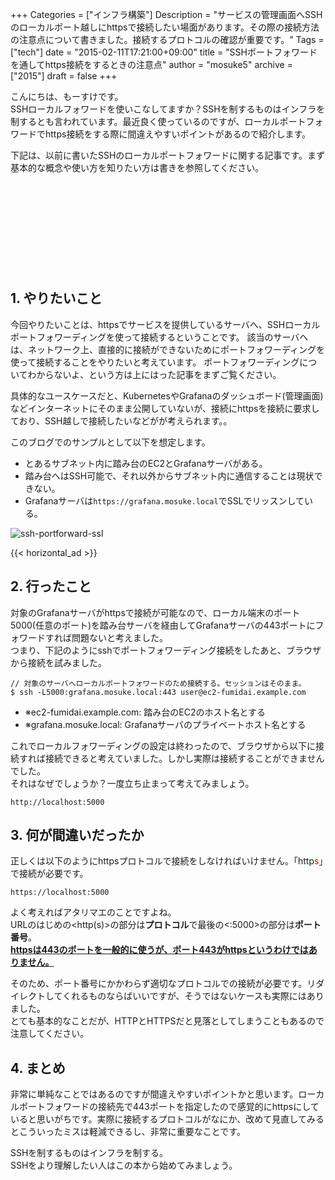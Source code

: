 +++
Categories = ["インフラ構築"]
Description = "サービスの管理画面へSSHのローカルポート越しにhttpsで接続したい場面があります。その際の接続方法の注意点について書きました。接続するプロトコルの確認が重要です。"
Tags = ["tech"]
date = "2015-02-11T17:21:00+09:00"
title = "SSHポートフォワードを通してhttps接続をするときの注意点"
author = "mosuke5"
archive = ["2015"]
draft = false
+++

こんにちは、もーすけです。  
SSHローカルフォワードを使いこなしてますか？SSHを制するものはインフラを制するとも言われています。最近良く使っているのですが、ローカルポートフォワードでhttps接続をする際に間違えやすいポイントがあるので紹介します。

下記は、以前に書いたSSHのローカルポートフォワードに関する記事です。まず基本的な概念や使い方を知りたい方は書きを参照してください。
<div class="iframely-embed"><div class="iframely-responsive" style="height: 140px; padding-bottom: 0;"><a href="https://blog.mosuke.tech/entry/2014/12/31/170545/" data-iframely-url="//cdn.iframe.ly/wDM0LAq"></a></div></div><script async src="//cdn.iframe.ly/embed.js" charset="utf-8"></script>
<!--more-->

## 1. やりたいこと
今回やりたいことは、httpsでサービスを提供しているサーバへ、SSHローカルポートフォワーディングを使って接続するということです。
該当のサーバへは、ネットワーク上、直接的に接続ができないためにポートフォワーディングを使って接続することをやりたいと考えています。
ポートフォワーディングについてわからないよ、という方は上にはった記事をまずご覧ください。

具体的なユースケースだと、KubernetesやGrafanaのダッシュボード(管理画面)などインターネットにそのまま公開していないが、接続にhttpsを接続に要求しており、SSH越しで接続したいなどがが考えられます。。

このブログでのサンプルとして以下を想定します。

- とあるサブネット内に踏み台のEC2とGrafanaサーバがある。
- 踏み台へはSSH可能で、それ以外からサブネット内に通信することは現状できない。
- Grafanaサーバは`https://grafana.mosuke.local`でSSLでリッスンしている。

![ssh-portforward-ssl](/image/ssh-portforward-ssl.png)

{{< horizontal_ad >}}

## 2. 行ったこと
対象のGrafanaサーバがhttpsで接続が可能なので、ローカル端末のポート5000(任意のポート)を踏み台サーバを経由してGrafanaサーバの443ポートにフォワードすれば問題ないと考えました。  
つまり、下記のようにsshでポートフォワーディング接続をしたあと、ブラウザから接続を試みました。

```
// 対象のサーバへローカルポートフォワードのため接続する。セッションはそのまま。
$ ssh -L5000:grafana.mosuke.local:443 user@ec2-fumidai.example.com
```

- ※ec2-fumidai.example.com: 踏み台のEC2のホスト名とする
- ※grafana.mosuke.local: Grafanaサーバのプライベートホスト名とする　

これでローカルフォワーディングの設定は終わったので、ブラウザから以下に接続すれば接続できると考えていました。しかし実際は接続することができませんでした。  
それはなぜでしょうか？一度立ち止まって考えてみましょう。

```
http://localhost:5000 
```

## 3. 何が間違いだったか
正しくは以下のようにhttpsプロトコルで接続をしなければいけません。「http<span style="color: #ff0000">s</span>」で接続が必要です。

```
https://localhost:5000 
```

よく考えればアタリマエのことですよね。  
URLのはじめの&lt;http(s)&gt;の部分は<b>プロトコル</b>で最後の&lt;:5000&gt;の部分は<b>ポート番号</b>。  
<u><b><a class="keyword" href="http://d.hatena.ne.jp/keyword/https">https</a>は443のポートを一般的に使うが、ポート443が<a class="keyword" href="http://d.hatena.ne.jp/keyword/https">https</a>というわけではありません。</b></u>

そのため、ポート番号にかかわらず適切なプロトコルでの接続が必要です。リダイレクトしてくれるものならばいいですが、そうではないケースも実際にはありました。  
とても基本的なことだが、HTTPとHTTPSだと見落としてしまうこともあるので注意してください。

## 4. まとめ
非常に単純なことではあるのですが間違えやすいポイントかと思います。ローカルポートフォワードの接続先で443ポートを指定したので感覚的にhttpsにしていると思いがちです。実際に接続するプロトコルがなにか、改めて見直してみるとこういったミスは軽減できるし、非常に重要なことです。

SSHを制するものはインフラを制する。  
SSHをより理解したい人はこの本から始めてみましょう。
<div class="iframely-embed"><div class="iframely-responsive" style="height: 140px; padding-bottom: 0;"><a href="https://www.amazon.co.jp/OpenSSH%25EF%25BC%25BB%25E5%25AE%259F%25E8%25B7%25B5%25EF%25BC%25BD%25E5%2585%25A5%25E9%2596%2580-Software-Design-plus-%25E5%25B7%259D%25E6%259C%25AC%25E5%25AE%2589%25E6%25AD%25A6-ebook/dp/B00P7SKB40" data-iframely-url="//cdn.iframe.ly/qmd8H48?iframe=card-small"></a></div></div><script async src="//cdn.iframe.ly/embed.js" charset="utf-8"></script>